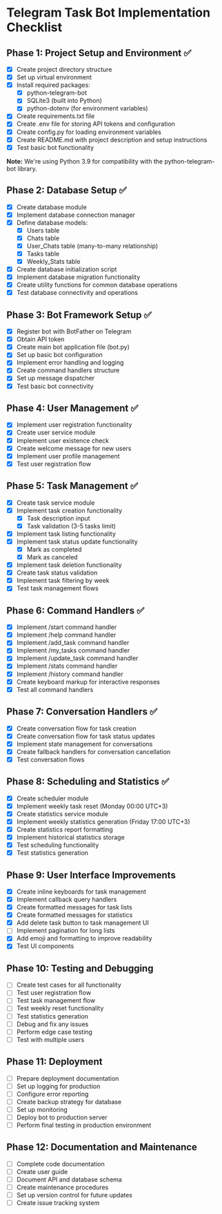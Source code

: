 # Telegram Task Bot Implementation Checklist

## Phase 1: Project Setup and Environment ✅

- [x] Create project directory structure
- [x] Set up virtual environment
- [x] Install required packages:
  - [x] python-telegram-bot
  - [x] SQLite3 (built into Python)
  - [x] python-dotenv (for environment variables)
- [x] Create requirements.txt file
- [x] Create .env file for storing API tokens and configuration
- [x] Create config.py for loading environment variables
- [x] Create README.md with project description and setup instructions
- [x] Test basic bot functionality

**Note:** We're using Python 3.9 for compatibility with the python-telegram-bot library.

## Phase 2: Database Setup ✅

- [x] Create database module
- [x] Implement database connection manager
- [x] Define database models:
  - [x] Users table
  - [x] Chats table
  - [x] User_Chats table (many-to-many relationship)
  - [x] Tasks table
  - [x] Weekly_Stats table
- [x] Create database initialization script
- [x] Implement database migration functionality
- [x] Create utility functions for common database operations
- [x] Test database connectivity and operations

## Phase 3: Bot Framework Setup ✅

- [x] Register bot with BotFather on Telegram
- [x] Obtain API token
- [x] Create main bot application file (bot.py)
- [x] Set up basic bot configuration
- [x] Implement error handling and logging
- [x] Create command handlers structure
- [x] Set up message dispatcher
- [x] Test basic bot connectivity

## Phase 4: User Management ✅

- [x] Implement user registration functionality
- [x] Create user service module
- [x] Implement user existence check
- [x] Create welcome message for new users
- [x] Implement user profile management
- [x] Test user registration flow

## Phase 5: Task Management ✅

- [x] Create task service module
- [x] Implement task creation functionality
  - [x] Task description input
  - [x] Task validation (3-5 tasks limit)
- [x] Implement task listing functionality
- [x] Implement task status update functionality
  - [x] Mark as completed
  - [x] Mark as canceled
- [x] Implement task deletion functionality
- [x] Create task status validation
- [x] Implement task filtering by week
- [x] Test task management flows

## Phase 6: Command Handlers ✅

- [x] Implement /start command handler
- [x] Implement /help command handler
- [x] Implement /add_task command handler
- [x] Implement /my_tasks command handler
- [x] Implement /update_task command handler
- [x] Implement /stats command handler
- [x] Implement /history command handler
- [x] Create keyboard markup for interactive responses
- [x] Test all command handlers

## Phase 7: Conversation Handlers ✅

- [x] Create conversation flow for task creation
- [x] Create conversation flow for task status updates
- [x] Implement state management for conversations
- [x] Create fallback handlers for conversation cancellation
- [x] Test conversation flows

## Phase 8: Scheduling and Statistics ✅

- [x] Create scheduler module
- [x] Implement weekly task reset (Monday 00:00 UTC+3)
- [x] Create statistics service module
- [x] Implement weekly statistics generation (Friday 17:00 UTC+3)
- [x] Create statistics report formatting
- [x] Implement historical statistics storage
- [x] Test scheduling functionality
- [x] Test statistics generation

## Phase 9: User Interface Improvements

- [x] Create inline keyboards for task management
- [x] Implement callback query handlers
- [x] Create formatted messages for task lists
- [x] Create formatted messages for statistics
- [x] Add delete task button to task management UI
- [ ] Implement pagination for long lists
- [x] Add emoji and formatting to improve readability
- [x] Test UI components

## Phase 10: Testing and Debugging

- [ ] Create test cases for all functionality
- [ ] Test user registration flow
- [ ] Test task management flow
- [ ] Test weekly reset functionality
- [ ] Test statistics generation
- [ ] Debug and fix any issues
- [ ] Perform edge case testing
- [ ] Test with multiple users

## Phase 11: Deployment

- [ ] Prepare deployment documentation
- [ ] Set up logging for production
- [ ] Configure error reporting
- [ ] Create backup strategy for database
- [ ] Set up monitoring
- [ ] Deploy bot to production server
- [ ] Perform final testing in production environment

## Phase 12: Documentation and Maintenance

- [ ] Complete code documentation
- [ ] Create user guide
- [ ] Document API and database schema
- [ ] Create maintenance procedures
- [ ] Set up version control for future updates
- [ ] Create issue tracking system